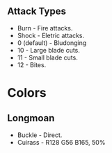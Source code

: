 ## Attack Types

* Burn - Fire attacks.
* Shock - Eletric attacks.
* 0 (default) - Bludonging
* 10 - Large blade cuts.
* 11 - Small blade cuts.
* 12 - Bites.

# Colors

## Longmoan

* Buckle - Direct.
* Cuirass - R128 G56 B165, 50%
